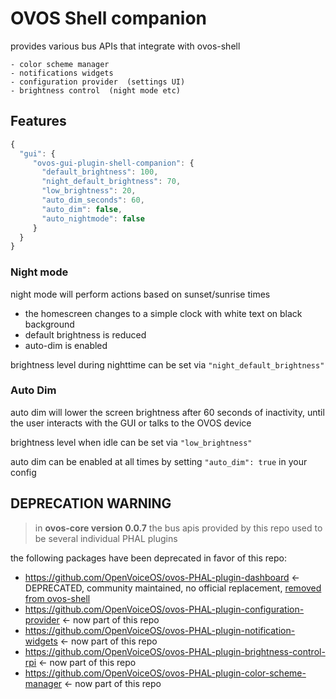 # OVOS Shell companion

provides various bus APIs that integrate with ovos-shell
    
    - color scheme manager
    - notifications widgets
    - configuration provider  (settings UI)
    - brightness control  (night mode etc)
    

## Features

```javascript
{
  "gui": {
     "ovos-gui-plugin-shell-companion": {
       "default_brightness": 100,
       "night_default_brightness": 70,
       "low_brightness": 20,
       "auto_dim_seconds": 60,
       "auto_dim": false,
       "auto_nightmode": false
     }
  }
}
```


### Night mode

night mode will perform actions based on sunset/sunrise times

- the homescreen changes to a simple clock with white text on black background
- default brightness is reduced
- auto-dim is enabled

brightness level during nighttime can be set via `"night_default_brightness"`

### Auto Dim

auto dim will lower the screen brightness after 60 seconds of inactivity, until the user interacts with the GUI or talks to the OVOS device

brightness level when idle can be set via `"low_brightness"`

auto dim can be enabled at all times by setting `"auto_dim": true` in your config


## DEPRECATION WARNING

> in **ovos-core version 0.0.7** the bus apis provided by this repo used to be several individual PHAL plugins

the following packages have been deprecated in favor of this repo:
- https://github.com/OpenVoiceOS/ovos-PHAL-plugin-dashboard   <- DEPRECATED, community maintained, no official replacement, [removed from ovos-shell](https://github.com/OpenVoiceOS/ovos-gui/pull/10)
- https://github.com/OpenVoiceOS/ovos-PHAL-plugin-configuration-provider <- now part of this repo
- https://github.com/OpenVoiceOS/ovos-PHAL-plugin-notification-widgets <- now part of this repo
- https://github.com/OpenVoiceOS/ovos-PHAL-plugin-brightness-control-rpi <- now part of this repo
- https://github.com/OpenVoiceOS/ovos-PHAL-plugin-color-scheme-manager <- now part of this repo
